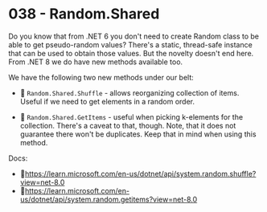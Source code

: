 # 038 - Random.Shared #

Do you know that from .NET 6 you don't need to create Random class to be able to get pseudo-random values? There's a static, thread-safe instance that can be used to obtain those values. But the novelty doesn't end here. From .NET 8 we do have new methods available too.

We have the following two new methods under our belt:

- 📌 `Random.Shared.Shuffle` - allows reorganizing collection of items. Useful if we need to get elements in a random order.

- 📌 `Random.Shared.GetItems` - useful when picking k-elements for the collection. There's a caveat to that, though. Note, that it does not guarantee there won't be duplicates. Keep that in mind when using this method.

Docs:
- 📑https://learn.microsoft.com/en-us/dotnet/api/system.random.shuffle?view=net-8.0
- 📑https://learn.microsoft.com/en-us/dotnet/api/system.random.getitems?view=net-8.0
